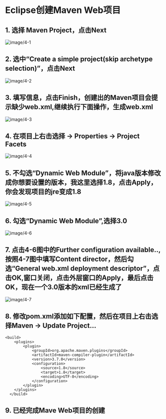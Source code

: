 # Eclipse创建Maven Web项目

## 1. 选择 Maven Project，点击Next
![image/4-1](image/4-1.png)

## 2. 选中“Create a simple project(skip archetype selection)”，点击Next
![image/4-2](image/4-2.png)

## 3. 填写信息，点击Finish，创建出的Maven项目会提示缺少web.xml,继续执行下面操作，生成web.xml
![image/4-3](image/4-3.png)

## 4. 在项目上右击选择 → Properties → Project Facets
![image/4-4](image/4-4.png)

## 5. 不勾选“Dynamic Web Module”，将java版本修改成你想要设置的版本，我这里选择1.8，点击Apply，你会发现项目的jre变成1.8
![image/4-5](image/4-5.png)

## 6. 勾选“Dynamic Web Module”,选择3.0
![image/4-6](image/4-6.png)

## 7. 点击4-6图中的Further configuration available..,按照4-7图中填写Content director，然后勾选“General web.xml deployment descriptor”，点击OK,窗口关闭，点击外层窗口的Apply，最后点击OK，现在一个3.0版本的xml已经生成了
![image/4-7](image/4-7.png)

## 8. 修改pom.xml添加如下配置，然后在项目上右击选择Maven → Update Project...
    <build>
      	<plugins>
      		<plugin>
      			<groupId>org.apache.maven.plugins</groupId>
    	  		<artifactId>maven-compiler-plugin</artifactId>
    	  		<version>3.7.0</version>
    	  		<configuration>
    	  			<source>1.8</source>
    	  			<target>1.8</target>
    	  			<encoding>UTF-8</encoding>
    	  		</configuration>
      		</plugin>
      	</plugins>
      </build>
## 9. 已经完成Mave Web项目的创建
